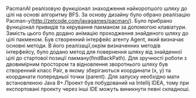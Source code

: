 PacmanAI реалізовую функціонал знаходження найкоротшого шляху до цілі на основі алгоритму BFS.
За основу дизайну було обрано реалізацію Pacman-у(http://zetcode.com/javagames/pacman/).
Було  прибрано функціонал привидів та керування пакманом за допомогою клавіатури.
Замість цього було додано анімацію проходження знайденого шляху до цілі пакменом.
Був створенний інтерфейс агенту Agent, який визначає основні методи. 
В його реалізації,окрім визначенних методів інтерфейсу, було додано 
метод для повернення шляху від знайденної цілі до стартової позиції пакману(findBackPath).
Для зручності роботи з двовимірним простором та відновлення зворотнього шляху був створенний класс Pair,
в якому зберігаються координати (x, y) та координати попередньої точки (parent).
Для запуску необхідно мати встановленою Java 8+.Проект був побудований на Intellij IDEA,
тому при експортовані проекту через інші IDE можуть виникнути певні складноші.
